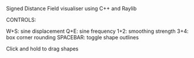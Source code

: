 Signed Distance Field visualiser using C++ and Raylib

CONTROLS:

W+S:		sine displacement
Q+E:		sine frequency
1+2:		smoothing strength
3+4:		box corner rounding
SPACEBAR: 	toggle shape outlines

Click and hold to drag shapes
